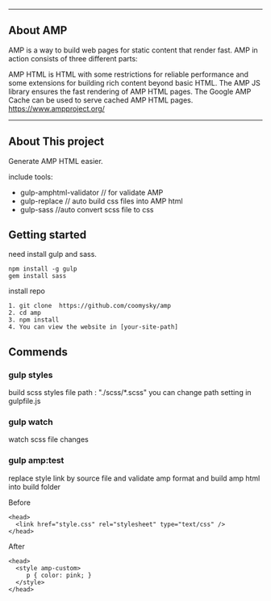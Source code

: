 


---

## About AMP
AMP is a way to build web pages for static content that render fast. AMP in action consists of three different parts:

AMP HTML is HTML with some restrictions for reliable performance and some extensions for building rich content beyond basic HTML. The AMP JS library ensures the fast rendering of AMP HTML pages. The Google AMP Cache can be used to serve cached AMP HTML pages.
https://www.ampproject.org/

---

## About This project

Generate AMP HTML easier.

include tools:
- gulp-amphtml-validator  // for validate AMP
- gulp-replace // auto build css files into AMP html
- gulp-sass //auto convert scss file to css


## Getting started

need install gulp and sass.
```
npm install -g gulp
gem install sass

```

install repo

```
1. git clone  https://github.com/coomysky/amp
2. cd amp
3. npm install
4. You can view the website in [your-site-path]

```

## Commends

### gulp styles
build scss styles
file path : "./scss/*.scss"
you can change path setting in gulpfile.js

### gulp watch
watch scss file changes

### gulp amp:test

replace style link by source file
and validate amp format
and build amp html into build folder

Before
```
<head>
  <link href="style.css" rel="stylesheet" type="text/css" />
</head>

```
After

```
<head>
  <style amp-custom>
     p { color: pink; }
  </style>
</head>

```
